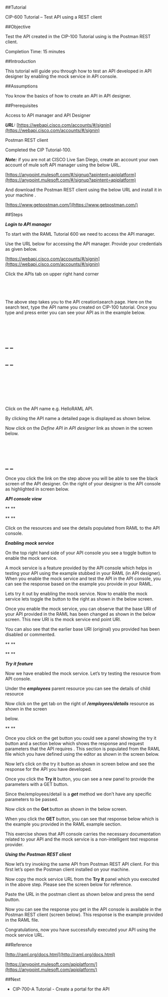 ##Tutorial

CIP-600 Tutorial – Test API using a REST client

##Objective

Test the API created in the CIP-100 Tutorial using is the Postman REST client.

Completion Time: 15 minutes

##Introduction

This tutorial will guide you through how to test an API developed in API designer by enabling the mock service in API console.

##Assumptions

You know the basics of how to create an API in API designer.

##Prerequisites

Access to API manager and API Designer

**_URL:_** [https://webapi.cisco.com/accounts/#/signin](https://webapi.cisco.com/accounts/#/signin)

Postman REST client

Completed the CIP Tutorial-100.

**_Note:_** if you are not at CISCO Live San Diego, create an account your own account of mule soft API manager using the below URL.

[https://anypoint.mulesoft.com/#/signup?apintent=apiplatform](https://anypoint.mulesoft.com/#/signup?apintent=apiplatform)

And download the Postman REST client using the below URL and install it in your machine .

[https://www.getpostman.com/](https://www.getpostman.com/)

##Steps

**_Login to API manager_**

To start with the RAML Tutorial 600 we need to access the API manager.

Use the URL below for accessing the API manager. Provide your credentials as given below.

[https://webapi.cisco.com/accounts/#/signin](https://webapi.cisco.com/accounts/#/signin)

Click the APIs tab on upper right hand corner

##  

The above step takes you to the API creation\search page. Here on the search text, type the API name you created on CIP-100 tutorial. Once you type and press enter you can see your API as in the example below.

##  

## _ _

## _ _

##  

##  

Click on the API name e.g. HelloRAML API.

By clicking the API name a detailed page is displayed as shown below.

Now click on the _Define API in API designer_ link as shown in the screen below.

##  

## _ _

Once you click the link on the step above you will be able to see the black screen of the API designer. On the right of your designer is the API console as highlighted in screen below.

**_API console view_**

** **

** **

Click on the resources and see the details populated from RAML to the API console.

**_Enabling mock service_**

On the top right hand side of your API console you see a toggle button to enable the mock service.

A mock service is a feature provided by the API console which helps in testing your API using the example stubbed in your RAML (in API designer). When you enable the mock service and test the API in the API console, you can see the response based on the example you provide in your RAML.

Lets try it out by enabling the mock service. Now to enable the mock service lets toggle the button to the right as shown in the below screen.

Once you enable the mock service, you can observe that the base URI of your API provided in the RAML has been changed as shown in the below screen. This new URI is the mock service end point URI.

You can also see that the earlier base URI (original) you provided has been disabled or commented.

** **

** **

**_Try it feature_**

Now we have enabled the mock service. Let’s try testing the resource from API console.

Under the **_employees_** parent resource you can see the details of child resource

Now click on the get tab on the right of **_/employees/details_** resource as shown in the screen

below.

** **

Once you click on the get button you could see a panel showing the try it button and a section below which shows the response and request parameters that the API requires . This section is populated from the RAML file which you have defined using the editor as shown in the screen below.

Now let’s click on the try it button as shown in screen below and see the response for the API you have developed.

Once you click the **Try it** button, you can see a new panel to provide the parameters with a GET button.

Since the/employees/detail is a **_get_** method we don’t have any specific parameters to be passed.

Now click on the **Get** button as shown in the below screen.

When you click the **GET** button, you can see that response below which is the example you provided in the RAML example section.

This exercise shows that API console carries the necessary documentation related to your API and the mock service is a non-intelligent test response provider.

**_Using the Postman REST client_**

Now let’s try invoking the same API from Postman REST API client. For this first let’s open the Postman client installed on your machine.

Now copy the mock service URL from the **Try it** panel which you executed in the above step. Please see the screen below for reference.

Paste the URL in the postman client as shown below and press the send button.

Now you can see the response you get in the API console is available in the Postman REST client (screen below). This response is the example provided in the RAML file.

Congratulations, now you have successfully executed your API using the mock service URL.

##Reference

[http://raml.org/docs.html](http://raml.org/docs.html)

[https://anypoint.mulesoft.com/apiplatform/](https://anypoint.mulesoft.com/apiplatform/)

##Next

*   CIP-700-A Tutorial - Create a portal for the API
